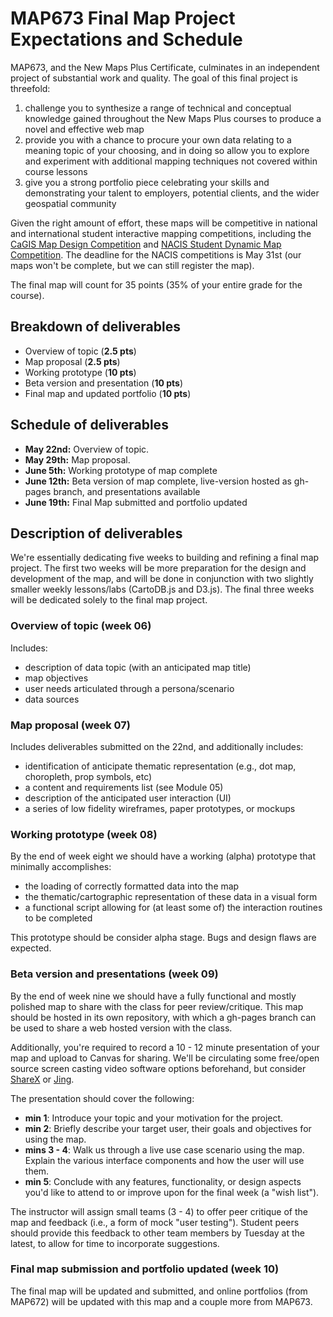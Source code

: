 # MAP673 Final Map Project Expectations and Schedule

MAP673, and the New Maps Plus Certificate, culminates in an independent project of substantial work and quality. The goal of this final project is threefold:

1. challenge you to synthesize a range of technical and conceptual knowledge gained throughout the New Maps Plus courses to produce a novel and effective web map
2. provide you with a chance to procure your own data relating to a meaning topic of your choosing, and in doing so allow you to explore and experiment with additional mapping techniques not covered within course lessons
3. give you a strong portfolio piece celebrating your skills and demonstrating your talent to employers, potential clients, and the wider geospatial community

Given the right amount of effort, these maps will be competitive in national and international student interactive mapping competitions, including the [CaGIS Map Design Competition](http://www.cartogis.org/awards/contest.php) and [NACIS Student Dynamic Map Competition](http://nacis.org/awards/student-dynamic-map-competition/). The deadline for the NACIS competitions is May 31st (our maps won't be complete, but we can still register the map).

The final map will count for 35 points (35% of your entire grade for the course).

## Breakdown of deliverables

* Overview of topic (**2.5 pts**)
* Map proposal (**2.5 pts**)
* Working prototype (**10 pts**)
* Beta version and presentation  (**10 pts**)
* Final map and updated portfolio  (**10 pts**)

## Schedule of deliverables

* **May 22nd:** Overview of topic. 
* **May 29th:** Map proposal. 
* **June 5th:** Working prototype of map complete
* **June 12th:** Beta version of map complete, live-version hosted as gh-pages branch, and presentations available
* **June 19th:**  Final Map submitted and portfolio updated

## Description of deliverables

We're essentially dedicating five weeks to building and refining a final map project. The first two weeks will be more preparation for the design and development of the map, and will be done in conjunction with two slightly smaller weekly lessons/labs (CartoDB.js and D3.js). The final three weeks will be dedicated solely to the final map project.

### Overview of topic (week 06)

Includes:

* description of data topic (with an anticipated map title)
* map objectives
* user needs articulated through a persona/scenario
* data sources

### Map proposal  (week 07)

Includes deliverables submitted on the 22nd, and additionally includes:  

* identification of anticipate thematic representation (e.g., dot map, choropleth, prop symbols, etc)
* a content and requirements list (see Module 05)
* description of the anticipated user interaction (UI)
* a series of low fidelity wireframes, paper prototypes, or mockups 

### Working prototype  (week 08)

By the end of week eight we should have a working (alpha) prototype that minimally accomplishes:

* the loading of correctly formatted data into the map
* the thematic/cartographic representation of these data in a visual form
* a functional script allowing for (at least some of) the interaction routines to be completed

This prototype should be consider alpha stage. Bugs and design flaws are expected.

### Beta version and presentations (week 09)

By the end of week nine we should have a fully functional and mostly polished map to share with the class for peer review/critique. This map should be hosted in its own repository, with which a gh-pages branch can be used to share a web hosted version with the class.

Additionally, you're required to record a 10 - 12 minute presentation of your map and upload to Canvas for sharing. We'll be circulating some free/open source screen casting video software options beforehand, but consider [ShareX](https://getsharex.com/) or [Jing](https://www.techsmith.com/jing.html). 

The presentation should cover the following:

* **min 1**: Introduce your topic and your motivation for the project.
* **min 2**: Briefly describe your target user, their goals and objectives for using the map.
* **mins 3 - 4**: Walk us through a live use case scenario using the map. Explain the various interface components and how the user will use them.
* **min 5**: Conclude with any features, functionality, or design aspects you'd like to attend to or improve upon for the final week (a "wish list").

The instructor will assign small teams (3 - 4) to offer peer critique of the map and feedback (i.e., a form of mock "user testing"). Student peers should provide this feedback to other team members by Tuesday at the latest, to allow for time to incorporate suggestions.

### Final map submission and portfolio updated (week 10)

The final map will be updated and submitted, and online portfolios (from MAP672) will be updated with this map and a couple more from MAP673.

